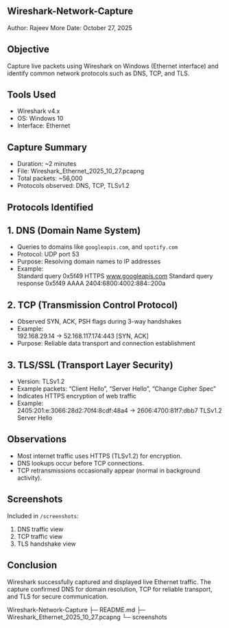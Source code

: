 ## Wireshark-Network-Capture

Author: Rajeev More
Date: October 27, 2025

## Objective
Capture live packets using Wireshark on Windows (Ethernet interface) and identify common network protocols such as DNS, TCP, and TLS.

## Tools Used
- Wireshark v4.x
- OS: Windows 10
- Interface: Ethernet 

## Capture Summary
- Duration: ~2 minutes
- File: Wireshark_Ethernet_2025_10_27.pcapng
- Total packets: ~56,000
- Protocols observed: DNS, TCP, TLSv1.2

## Protocols Identified

## 1. DNS (Domain Name System)
- Queries to domains like `googleapis.com`, and `spotify.com`
- Protocol: UDP port 53
- Purpose: Resolving domain names to IP addresses  
- Example:  
  Standard query 0x5f49 HTTPS www.googleapis.com
  Standard query response 0x5f49 AAAA 2404:6800:4002:884::200a

## 2. TCP (Transmission Control Protocol)
- Observed SYN, ACK, PSH flags during 3-way handshakes
- Example:  
  192.168.29.14 → 52.168.117.174:443 [SYN, ACK]
- Purpose: Reliable data transport and connection establishment

## 3. TLS/SSL (Transport Layer Security)
- Version: TLSv1.2
- Example packets: “Client Hello”, “Server Hello”, “Change Cipher Spec”
- Indicates HTTPS encryption of web traffic  
- Example:  
  2405:201:e:3066:28d2:70f4:8cdf:48a4 → 2606:4700:81f7:dbb7 TLSv1.2 Server Hello

## Observations
- Most internet traffic uses HTTPS (TLSv1.2) for encryption.
- DNS lookups occur before TCP connections.
- TCP retransmissions occasionally appear (normal in background activity).

## Screenshots
Included in `/screenshots`:
1. DNS traffic view  
2. TCP traffic view  
3. TLS handshake view

## Conclusion
Wireshark successfully captured and displayed live Ethernet traffic.
The capture confirmed DNS for domain resolution, TCP for reliable transport, and TLS for secure communication.

Wireshark-Network-Capture
 ├─ README.md 
 ├─ Wireshark_Ethernet_2025_10_27.pcapng
 └─ screenshots
